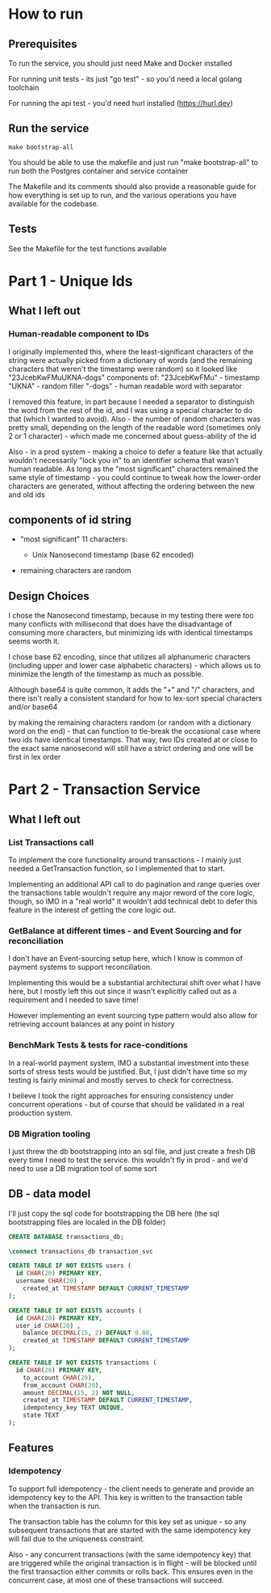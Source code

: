 # How to run
## Prerequisites
To run the service, you should just need Make and Docker installed

For running unit tests - its just "go test" - so you'd need a local golang toolchain

For running the api test - you'd need hurl installed (https://hurl.dev)

## Run the service
```
make bootstrap-all
```
You should be able to use the makefile and just run "make bootstrap-all" 
to run both the Postgres container and service container

The Makefile and its comments should also provide a reasonable guide for how everything is set up to run, 
and the various operations you have available for the codebase. 



## Tests 
See the Makefile for the test functions available

# Part 1 - Unique Ids

## What I left out

### Human-readable component to IDs 
I originally implemented this, where the least-significant characters of the string were actually
picked from a dictionary of words (and the remaining characters that weren't the timestamp were random)
so it looked like "23JcebKwFMuUKNA-dogs" 
components of:
"23JcebKwFMu" - timestamp
"UKNA" - random filler
"-dogs" - human readable word with separator

I removed this feature, in part because I needed a separator to distinguish the word from the rest of the id, and I was using a special character to do that (which I wanted to avoid). Also - the number of random characters was pretty small, depending on the length of the readable word (sometimes only 2 or 1 character) - which made me concerned about guess-ability of the id

Also - in a prod system - making a choice to defer a feature like that actually wouldn't necessarily "lock you in" to an identifier schema that wasn't human readable. As long as the "most significant" characters remained the same style of timestamp - you could continue to tweak how the lower-order characters are generated, without affecting the ordering between the new and old ids

## components of id string
- "most significant" 11 characters: 
  - Unix Nanosecond timestamp (base 62 encoded) 

- remaining characters are random

## Design Choices
I chose the Nanosecond timestamp, because in my testing there were too many conflicts with millisecond
that does have the disadvantage of consuming more characters, but minimizing ids with identical timestamps seems worth it. 

I chose base 62 encoding, since that utilizes all alphanumeric characters 
(including upper and lower case alphabetic characters) - which allows us to minimize the length of the timestamp as much as possible. 

Although base64 is quite common, it adds the "+" and "/" characters, and there isn't really a consistent standard for how to lex-sort special characters and/or base64

by making the remaining characters random (or random with a dictionary word on the end) - that can function to tie-break the occasional case where two ids have identical timestamps. That way, two IDs created at or close to the exact same nanosecond will still have a strict ordering and one will be first in lex order

# Part 2 - Transaction Service

## What I left out
### List Transactions call
To implement the core functionality around transactions - I mainly just needed a 
GetTransaction function, so I implemented that to start. 

Implementing an additional API call to do pagination and range queries over the transactions table wouldn't 
require any major reword of the core logic, though, so IMO in a "real world" it wouldn't add technical debt to defer this feature 
in the interest of getting the core logic out. 

### GetBalance at different times - and Event Sourcing and for reconciliation 
I don't have an Event-sourcing setup here, which I know is common of payment systems to 
support reconciliation. 

Implementing this would be a substantial architectural shift over what I have here, but I mostly left this out since it wasn't explicitly called out as a requirement and I needed to save time! 

However implementing an event sourcing type pattern would also allow for retrieving account balances at any point in history

### BenchMark Tests & tests for race-conditions
In a real-world payment system, IMO a substantial investment into these sorts of stress tests would be justified. 
But, I just didn't have time so my testing is fairly minimal and mostly serves to check for correctness. 

I believe I took the right approaches for ensuring consistency under concurrent operations - but of course that should be validated in a real production system. 

### DB Migration tooling 
I just threw the db bootstrapping into an sql file, and just create a fresh DB every time I need to test the service.
this wouldn't fly in prod - and we'd need to use a DB migration tool of some sort

## DB - data model 
I'll just copy the sql code for bootstrapping the DB here (the sql bootstrapping files are localed in the DB folder)

```sql 
CREATE DATABASE transactions_db;

\connect transactions_db transaction_svc

CREATE TABLE IF NOT EXISTS users (
  id CHAR(20) PRIMARY KEY,   
  username CHAR(20) ,   
	created_at TIMESTAMP DEFAULT CURRENT_TIMESTAMP
);

CREATE TABLE IF NOT EXISTS accounts (
  id CHAR(20) PRIMARY KEY,   
  user_id CHAR(20) ,   
	balance DECIMAL(15, 2) DEFAULT 0.00,
	created_at TIMESTAMP DEFAULT CURRENT_TIMESTAMP
);

CREATE TABLE IF NOT EXISTS transactions (
  id CHAR(20) PRIMARY KEY,   
	to_account CHAR(20),
	from_account CHAR(20),
	amount DECIMAL(15, 2) NOT NULL,
	created_at TIMESTAMP DEFAULT CURRENT_TIMESTAMP,
	idempotency_key TEXT UNIQUE,
	state TEXT
);

```
## Features

### Idempotency
To support full idempotency - the client needs to generate and provide an idempotency key to the API. 
This key is written to the transaction table when the transaction is run. 

The transaction table has the column for this key set as unique - so any subsequent transactions that are started with the same idempotency key will fail due to the uniqueness constraint. 

Also - any concurrent transactions (with the same idempotency key) that are triggered while the original transaction is in flight - will be blocked until the first transaction either commits or rolls back. This ensures even in the concurrent case, at most one of these transactions will succeed. 



